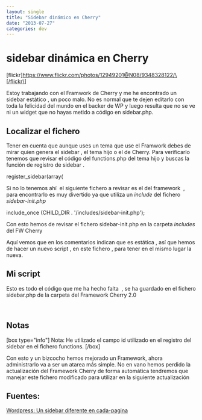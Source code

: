 ```yaml
---
layout: single
title: "Sidebar dinámico en Cherry"
date: "2013-07-27"
categories: dev
---
```


# sidebar dinámica en Cherry

\[flickr\]https://www.flickr.com/photos/12949201@N08/9348328122/\[/flickr\]

Estoy trabajando con el Framwork de Cherry y me he encontrado un sidebar estático , un poco malo. No es normal que te dejen editarlo con toda la felicidad del mundo en el backer de WP y luego resulta que no se ve ni un widget que no hayas metido a código en sidebar.php.

## Localizar el fichero

Tener en cuenta que aunque uses un tema que use el Framwork debes de mirar quien genera el sidebar , el tema hijo o el de Cherry. Para verificarlo tenemos que revisar el código del functions.php del tema hijo y buscas la función de registro de sidebar .

 
register\_sidebar(array(

Si no lo tenemos ahí  el siguiente fichero a revisar es el del framework  , para encontrarlo es muy divertido ya que utiliza un _include_ del fichero _sidebar-init.php_

 
include\_once (CHILD\_DIR . '/includes/sidebar-init.php');

Con esto hemos de revisar el fichero sidebar-init.php en la carpeta _includes_ del FW Cherry

Aquí vemos que en los comentarios indican que es estática , así que hemos de hacer un nuevo script , en este fichero , para tener en el mismo lugar la nueva.

## Mi script

Esto es todo el código que me ha hecho falta  , se ha guardado en el fichero sidebar.php de la carpeta del Framework Cherry 2.0

 

## Notas

\[box type="info"\] Nota: He utilizado el campo id utilizado en el registro del sidebar en el fichero functions. \[/box\]

Con esto y un bizcocho hemos mejorado un Framework, ahora administrarlo va a ser un atarea más simple. No en vano hemos perdido la actualización del Framework Cherry de forma automática tendremos que manejar este fichero modificado para utilizar en la siguiente actualización

## Fuentes:

[Wordpress: Un sidebar diferente en cada-pagina](https://isanbi.wordpress.com/2010/11/16/wordpress-sidebar-diferente-en-cada-pagina/ "wordpress-sidebar-diferente-en-cada-pagina")
